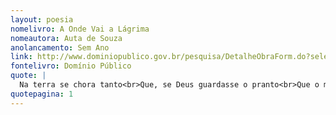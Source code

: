 ```yaml
---
layout: poesia
nomelivro: A Onde Vai a Lágrima
nomeautora: Auta de Souza
anolancamento: Sem Ano
link: http://www.dominiopublico.gov.br/pesquisa/DetalheObraForm.do?select_action=&co_obra=81677
fontelivro: Domínio Público
quote: |
  Na terra se chora tanto<br>Que, se Deus guardasse o pranto<br>Que o mundo inteiro derrama.
quotepagina: 1
---
```

